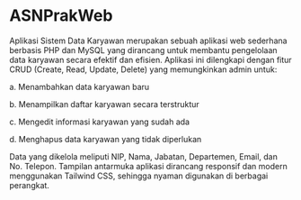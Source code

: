 # ASNPrakWeb
Aplikasi Sistem Data Karyawan merupakan sebuah aplikasi web sederhana berbasis PHP dan MySQL yang dirancang untuk membantu pengelolaan data karyawan secara efektif dan efisien. Aplikasi ini dilengkapi dengan fitur CRUD (Create, Read, Update, Delete) yang memungkinkan admin untuk:

a.	Menambahkan data karyawan baru

b.	Menampilkan daftar karyawan secara terstruktur

c.	Mengedit informasi karyawan yang sudah ada

d.	Menghapus data karyawan yang tidak diperlukan


Data yang dikelola meliputi NIP, Nama, Jabatan, Departemen, Email, dan No. Telepon. Tampilan antarmuka aplikasi dirancang responsif dan modern menggunakan Tailwind CSS, sehingga nyaman digunakan di berbagai perangkat.
